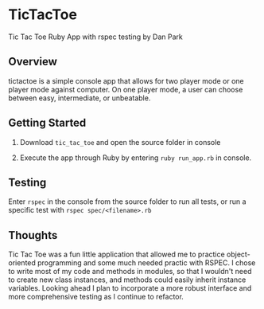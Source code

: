 TicTacToe
===========

Tic Tac Toe Ruby App with rspec testing by Dan Park

Overview
--------
tictactoe is a simple console app that allows for two player mode or one player mode against computer.  On one player mode, a user can choose between easy, intermediate, or unbeatable.

Getting Started
---------------

1.  Download `tic_tac_toe` and open the source folder in console

2.  Execute the app through Ruby by entering `ruby run_app.rb` in console.

Testing
-------
Enter `rspec` in the console from the source folder to run all tests, or run a specific test with `rspec spec/<filename>.rb`

Thoughts
--------

Tic Tac Toe was a fun little application that allowed me to practice object-oriented programming and some much needed practic with RSPEC.  I chose to write most of my code and methods in modules, so that I wouldn't need to create new class instances, and  methods could easily inherit instance variables.  Looking ahead I plan to incorporate a more robust interface and more comprehensive testing as I continue to refactor.
